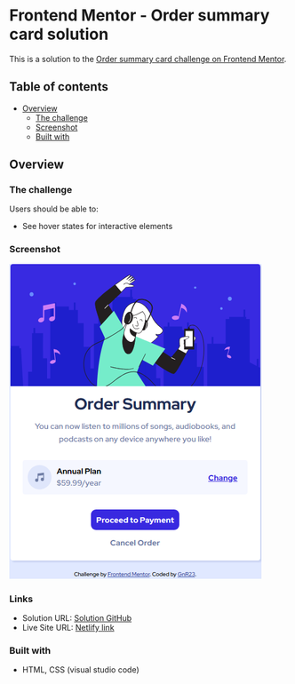# Frontend Mentor - Order summary card solution

This is a solution to the [Order summary card challenge on Frontend Mentor](https://www.frontendmentor.io/challenges/order-summary-component-QlPmajDUj). 

## Table of contents

- [Overview](#overview)
  - [The challenge](#the-challenge)
  - [Screenshot](#screenshot)
  - [Built with](#built-with)
## Overview

### The challenge

Users should be able to:

- See hover states for interactive elements

### Screenshot

![order](./images/order.png)

### Links

- Solution URL: [Solution GitHub](https://github.com/gnr23/frontend-exercise-04-QR-Order-Summary-Card-)
- Live Site URL: [Netlify link](https://order-summary-card-gnr23.netlify.app)

### Built with

- HTML, CSS (visual studio code)
